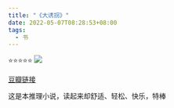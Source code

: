 ```yaml
---
title: "《大诱拐》"
date: 2022-05-07T08:28:53+08:00
tags:
  - 书
---
```


⭐️⭐️⭐️⭐️⭐️
![](/img/books/rainbow_kids.jpeg)

[豆瓣链接](https://book.douban.com/subject/35783275/)

这是本推理小说，读起来却舒适、轻松、快乐，特棒
